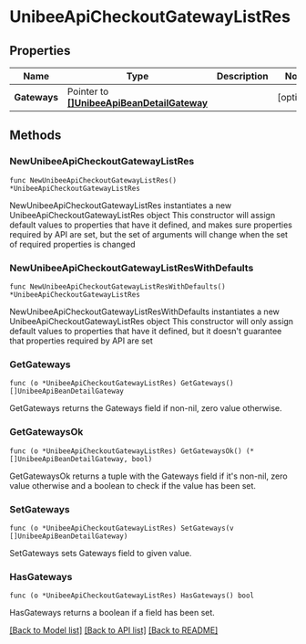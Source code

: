 # UnibeeApiCheckoutGatewayListRes

## Properties

Name | Type | Description | Notes
------------ | ------------- | ------------- | -------------
**Gateways** | Pointer to [**[]UnibeeApiBeanDetailGateway**](UnibeeApiBeanDetailGateway.md) |  | [optional] 

## Methods

### NewUnibeeApiCheckoutGatewayListRes

`func NewUnibeeApiCheckoutGatewayListRes() *UnibeeApiCheckoutGatewayListRes`

NewUnibeeApiCheckoutGatewayListRes instantiates a new UnibeeApiCheckoutGatewayListRes object
This constructor will assign default values to properties that have it defined,
and makes sure properties required by API are set, but the set of arguments
will change when the set of required properties is changed

### NewUnibeeApiCheckoutGatewayListResWithDefaults

`func NewUnibeeApiCheckoutGatewayListResWithDefaults() *UnibeeApiCheckoutGatewayListRes`

NewUnibeeApiCheckoutGatewayListResWithDefaults instantiates a new UnibeeApiCheckoutGatewayListRes object
This constructor will only assign default values to properties that have it defined,
but it doesn't guarantee that properties required by API are set

### GetGateways

`func (o *UnibeeApiCheckoutGatewayListRes) GetGateways() []UnibeeApiBeanDetailGateway`

GetGateways returns the Gateways field if non-nil, zero value otherwise.

### GetGatewaysOk

`func (o *UnibeeApiCheckoutGatewayListRes) GetGatewaysOk() (*[]UnibeeApiBeanDetailGateway, bool)`

GetGatewaysOk returns a tuple with the Gateways field if it's non-nil, zero value otherwise
and a boolean to check if the value has been set.

### SetGateways

`func (o *UnibeeApiCheckoutGatewayListRes) SetGateways(v []UnibeeApiBeanDetailGateway)`

SetGateways sets Gateways field to given value.

### HasGateways

`func (o *UnibeeApiCheckoutGatewayListRes) HasGateways() bool`

HasGateways returns a boolean if a field has been set.


[[Back to Model list]](../README.md#documentation-for-models) [[Back to API list]](../README.md#documentation-for-api-endpoints) [[Back to README]](../README.md)


